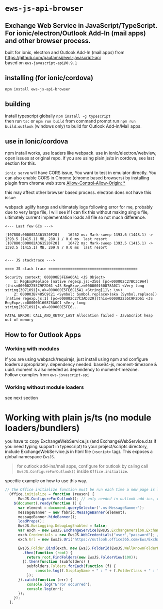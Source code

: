 `ews-js-api-browser` 
==================
## Exchange Web Service in JavaScript/TypeScript. For ionic/electron/Outlook Add-In (mail apps) and other browser process.

built for ionic, electron and Outlook Add-In (mail apps) from https://github.com/gautamsi/ews-javascript-api  
based on `ews-javascript-api@0.9.1`    

## installing (for ionic/cordova)
`npm install ews-js-api-browser`

## building
install typescript globally `npm install -g typescript`    
then run `tsc` or `npm run build` from command prompt
run `npm run build:outlook` (windows only) to build for Outlook Add-in/Mail apps.

## use in Ionic/cordova

npm install works, use loaders like webpack. use in ionic/electron/webview, open issues at original repo. if you are using plain js/ts in cordova, see last section for this.

`ionic serve` will have CORS issue, You want to test in emulator directly. You can also enable CORS in Chrome (chrome based browsers) by installing plugin from chrome web store [Allow-Control-Allow-Origin: *](https://chrome.google.com/webstore/detail/allow-control-allow-origi/nlfbmbojpeacfghkpbjhddihlkkiljbi)

this may affect other browser based process. electron does not have this issue


webpack uglify hangs and ultimately logs following error for me, probably due to very large file, I will see if I can fix this without making single file, ultimately current implementation loads all file so not much difference. 


```
<--- Last few GCs --->

[107880:000002A361520F20]    16262 ms: Mark-sweep 1393.6 (1448.1) -> 1393.5 (1415.1) MB, 280.1 / 0.0 ms  last resort
[107880:000002A361520F20]    16472 ms: Mark-sweep 1393.5 (1415.1) -> 1393.5 (1415.1) MB, 209.9 / 0.0 ms  last resort


<--- JS stacktrace --->

==== JS stack trace =========================================

Security context: 000000E5FE6A66A1 <JS Object>
    1: RegExpReplace [native regexp.js:~356] [pc=000002C27BC3C9A4](this=000002255C9F2D61 <JS RegExp>,z=000000160878A0C1 <Very long string[3071091]>,ak=000000E5FE6C15A1 <String[1]\: \n>)
    2: 000003B7485C9C21 <Symbol: Symbol.replace>(aka [Symbol.replace]) [native regexp.js:1] [pc=000002C27C3AD329](this=000002255C9F2D61 <JS RegExp>,z=000000160878A0C1 <Very long string[3071091]>,ak=000000E5FE6...

FATAL ERROR: CALL_AND_RETRY_LAST Allocation failed - JavaScript heap out of memory
```



## How to for Outlook Apps
### Working with modules
If you are using webpack/requirejs, just install using npm and configure loaders appropriately. dependency needed: base64-js, moment-timezone & uuid. moment is also needed as dependency to moment-timezone.   
Follow examples from `ews-jsvascript-api`
### Working without module loaders
see next section

# Working with plain js/ts (no module loaders/bundlers)
you have to copy ExchangeWebService.js (and ExchangeWebService.d.ts if you need typing support in typescript) to your project/scripts directory, include ExchangeWebService.js in html file (`<script>` tag). This exposes a global namespace `EwsJS`.

> for outlook add-ins/mail apps, configure for outlook by caling    call `EwsJS.ConfigureForOutlook()` inside `Office.initialize`. 

specific example on how to use this way.

```ts
// The Office initialize function must be run each time a new page is loaded.
  Office.initialize = function (reason) {
      EwsJS.ConfigureForOutlook(); // only needed in outlook add-ins, not needed for other browser based process
    $(document).ready(function () {
      var element = document.querySelector('.ms-MessageBanner');
      messageBanner = new fabric.MessageBanner(element);
      messageBanner.hideBanner();
      loadProps();
      EwsJS.EwsLogging.DebugLogEnabled = false;
      var exch = new EwsJS.ExchangeService(EwsJS.ExchangeVersion.Exchange2013);
      exch.Credentials = new EwsJS.WebCredentials("user","password"); // any fake stuff needed, it is not used properly
      exch.Url = new EwsJS.Uri("https://outlook.office365.com/Ews/Exchange.asmx"); // anything valid url

      EwsJS.Folder.Bind(exch, new EwsJS.FolderId(EwsJS.WellKnownFolderName.MsgFolderRoot))
        .then(function (root) {
          return root.FindFolders(new EwsJS.FolderView(100));
        }).then(function (subfolders) {
          subfolders.Folders.forEach(function (f) {
              console.log(f.DisplayName + " : " + f.FolderClass + " : " + f.TotalCount); // just logging here, do what you want.
          });
      }).catch(function (err) {
          console.log("Error occurred");
          console.log(err);
      });
    });
  };
```

